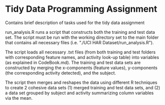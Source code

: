 # Tidy Data Programming Assignment
Contains brief description of tasks used for the tidy data assignment

run_analysis.R runs a script that constructs both the training and test data set. The script must be run with the working directory set to the main folder that contains all necessary files (i.e. "./UCI HAR Dataset/run_analysis.R").

The script loads all necessary .txt files (from both training and test folders with corresponding feature names, and activity look-up table) into variables (as explained in CodeBook.md). The training and test data sets are constructed by merging the x-components (feature values), y-components (the corresponding activity detected), and the subject.

The script then merges and reshapes the data using different R techniques to create 2 cohesive data sets (1) merged training and test data sets, and (2) a data set grouped by subject and activity summarizing column variables via the mean.

